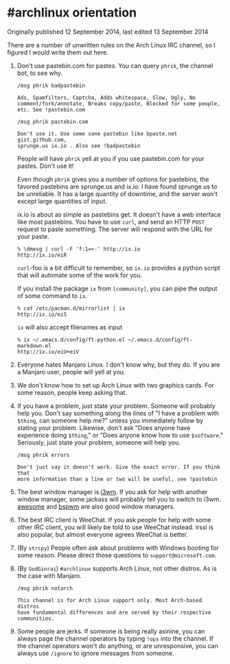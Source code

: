 # #archlinux orientation

Originally published 12 September 2014, last edited 13 September 2014

There are a number of unwritten rules on the Arch Linux IRC channel, so I
figured I would write them out here.

1.  Don't use pastebin.com for pastes. You can query `phrik`, the channel bot,
    to see why. 

        /msg phrik badpastebin

        Ads, Spamfilters, Captcha, Adds whitespace, Slow, Ugly, No
        comment/fork/annotate, Breaks copy/paste, Blocked for some people,
        etc. See !pastebin.com

        /msg phrik pastebin.com

        Don't use it. Use some sane pastebin like bpaste.net gist.github.com,
        sprunge.us ix.io . Also see !badpastebin

    People will have `phrik` yell at you if you use pastebin.com for your
    pastes. Don't use it!

    Even though `phrik` gives you a number of options for pastebins, the favored
    pastebins are sprunge.us and ix.io. I have found sprunge.us to be
    unreliable. It has a large quantity of downtime, and the server won't except
    large quantities of input.

    ix.io is about as simple as pastebins get. It doesn't have a web interface
    like most pastebins. You have to use `curl`, and send an HTTP `POST` request
    to paste something. The server will respond with the URL for your paste.
    <!-- Thanks, Lehvyn -->

        % \dmesg | curl -F 'f:1=<-' http://ix.io
        http://ix.io/eiR

    `curl`-foo is a bit difficult to remember, so `ix.io` provides a python
    script that will automate some of the work for you.

    If you install the package `ix` from `[community]`, you can pipe the output
    of some command to `ix`.

        % cat /etc/pacman.d/mirrorlist | ix
        http://ix.io/eiS

    `ix` will also accept filenames as input
    
        % ix ~/.emacs.d/config/ft-python.el ~/.emacs.d/config/ft-markdown.el 
        http://ix.io/eiU+eiV

2.  Everyone hates Manjaro Linux. I don't know why, but they do. If you are a
    Manjaro user, people will yell at you.
3.  We don't know how to set up Arch Linux with two graphics cards. For some
    reason, people keep asking that.
4.  If you have a problem, just state your problem. Someone will probably help
    you. Don't say something along the lines of "I have a problem with `$thing`,
    can someone help me?" unless you immediately follow by stating your
    problem. Likewise, don't ask "Does anyone have experience doing `$thing`,"
    or "Does anyone know how to use `$software`." Seriously, just state your
    problem, someone will help you.

        /msg phrik errors

        Don't just say it doesn't work. Give the exact error. If you think that
        more information than a line or two will be useful, see !pastebin

5.  The best window manager is [i3wm](http://i3wm.org/). If you ask for help
    with another window manager, some jackass will probably tell you to switch
    to i3wm. [awesome](http://awesome.naquadah.org/) and
    [bspwm](https://github.com/baskerville/bspwm) are also good window managers.
6.  The best IRC client is WeeChat. If you ask people for help with some other
    IRC client, you will likely be told to use WeeChat instead. irssi is also
    popular, but almost everyone agrees WeeChat is better.
7.  (By `strcpy`) People often ask about problems with Windows booting for some
    reason. Please direct those questions to `support@microsoft.com`.
8.  (By `GodGinrai`) `#archlinux` supports Arch Linux, not other distros. As is
    the case with Manjaro.

        /msg phrik notarch

        This channel is for Arch Linux support only. Most Arch-based distros
        have fundamental differences and are served by their respective
        communities.

9.  Some people are jerks. If someone is being really asinine, you can always
    page the channel operators by typing `!ops` into the channel. If the channel
    operators won't do anything, or are unresponsive, you can always use
    `/ignore` to ignore messages from someone.
